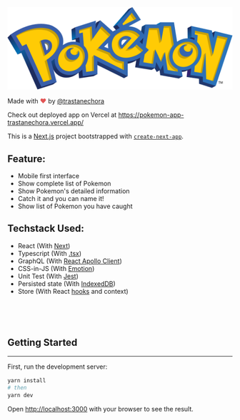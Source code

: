 ![Pokemon App](https://raw.githubusercontent.com/trastanechora/pokemon-app/main/public/pokemon_logo.svg)

Made with <span style="color: #e25555;">&hearts;</span> by <a href="https://github.com/trastanechora">@trastanechora</a>

Check out deployed app on Vercel at https://pokemon-app-trastanechora.vercel.app/

This is a [Next.js](https://nextjs.org/) project bootstrapped with [`create-next-app`](https://github.com/vercel/next.js/tree/canary/packages/create-next-app).

## Feature:

<ul>
  <li>Mobile first interface</li>
  <li>Show complete list of Pokemon</li>
  <li>Show Pokemon's detailed information</li>
  <li>Catch it and you can name it!</li>
  <li>Show list of Pokemon you have caught</li>
</ul>

## Techstack Used:

<ul>
  <li>React (With <a href="https://nextjs.org/">Next</a>)</li>
  <li>Typescript (With <a href="https://reactjs.org/docs/introducing-jsx.html">.tsx</a>)</li>
  <li>GraphQL (With <a href="https://www.apollographql.com/docs/react/">React Apollo Client</a>)</li>
  <li>CSS-in-JS (With <a href="https://emotion.sh/docs/introduction">Emotion</a>)</li>
  <li>Unit Test (With <a href="https://jestjs.io/docs/next/tutorial-react">Jest</a>)</li>
  <li>Persisted state (With <a href="https://developer.mozilla.org/en-US/docs/Web/API/IndexedDB_API">IndexedDB</a>)</li>
  <li>Store (With React <a href="https://reactjs.org/docs/hooks-intro.html">hooks</a> and <a hreff="https://reactjs.org/docs/context.html">context</a>)</li>
</ul>
<br/>
<br/>
<br/>

## Getting Started

<hr />

First, run the development server:

```bash
yarn install
# then
yarn dev
```

Open [http://localhost:3000](http://localhost:3000) with your browser to see the result.
